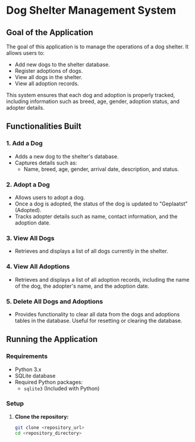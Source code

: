 # Dog Shelter Management System

## Goal of the Application

The goal of this application is to manage the operations of a dog shelter. It allows users to:

- Add new dogs to the shelter database.
- Register adoptions of dogs.
- View all dogs in the shelter.
- View all adoption records.

This system ensures that each dog and adoption is properly tracked, including information such as breed, age, gender, adoption status, and adopter details.

## Functionalities Built

### 1. **Add a Dog**

- Adds a new dog to the shelter's database.
- Captures details such as:
  - Name, breed, age, gender, arrival date, description, and status.

### 2. **Adopt a Dog**

- Allows users to adopt a dog.
- Once a dog is adopted, the status of the dog is updated to "Geplaatst" (Adopted).
- Tracks adopter details such as name, contact information, and the adoption date.

### 3. **View All Dogs**

- Retrieves and displays a list of all dogs currently in the shelter.

### 4. **View All Adoptions**

- Retrieves and displays a list of all adoption records, including the name of the dog, the adopter's name, and the adoption date.

### 5. **Delete All Dogs and Adoptions**

- Provides functionality to clear all data from the dogs and adoptions tables in the database. Useful for resetting or clearing the database.

## Running the Application

### Requirements

- Python 3.x
- SQLite database
- Required Python packages:
  - `sqlite3` (Included with Python)

### Setup

1. **Clone the repository:**
   ```bash
   git clone <repository_url>
   cd <repository_directory>
   ```
